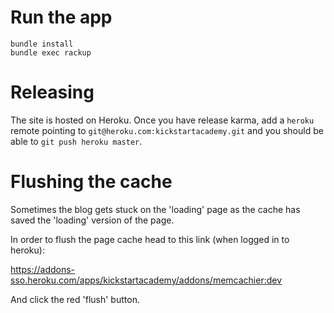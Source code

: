 # Run the app

    bundle install
    bundle exec rackup

# Releasing

The site is hosted on Heroku. Once you have release karma, add a `heroku` remote pointing to `git@heroku.com:kickstartacademy.git` and you should be able to `git push heroku master`.

# Flushing the cache

Sometimes the blog gets stuck on the 'loading' page as the cache has saved the 'loading' version of the page.

In order to flush the page cache head to this link (when logged in to heroku):

https://addons-sso.heroku.com/apps/kickstartacademy/addons/memcachier:dev

And click the red 'flush' button.
